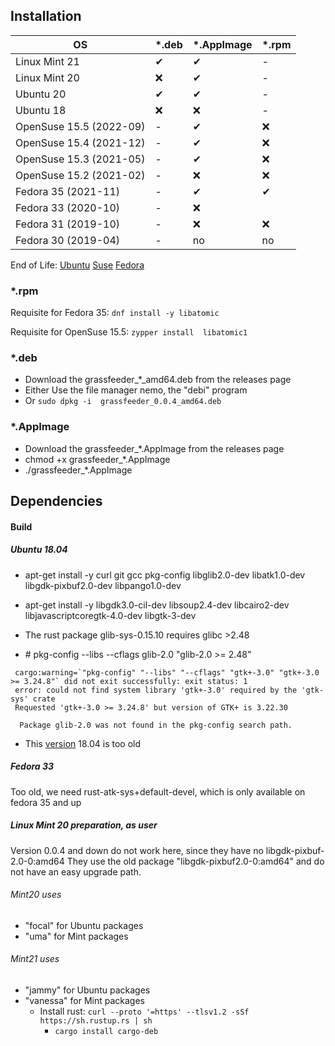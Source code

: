 ## Installation


| OS  | *.deb  | *.AppImage | *.rpm |
| ---- | ---- | ---- | ---- |
| Linux Mint 21             | &#x2714;  | &#x2714;  | -        | 
| Linux Mint 20             | &#x274C;  | &#x2714;  | -        |
| Ubuntu 20                 | &#x2714;  | &#x2714;  | -        |
| Ubuntu 18                 | &#x274C;  | &#x274C;  | -        |
| OpenSuse 15.5 (2022-09)   | -         | &#x2714;  | &#x274C; | 
| OpenSuse 15.4 (2021-12)   | -         | &#x2714;  | &#x274C; | 
| OpenSuse 15.3 (2021-05)   | -         | &#x2714;  | &#x274C; | 
| OpenSuse 15.2 (2021-02)   | -         | &#x274C;  | &#x274C; |
| Fedora 35 (2021-11)       | -         | &#x2714;  | &#x2714; |
| Fedora 33 (2020-10)       | -         | &#x274C;  |          |
| Fedora 31 (2019-10)       | -         | &#x274C;  | &#x274C; |
| Fedora 30 (2019-04)       | -         | no        | no       |



End of Life: [Ubuntu](https://endoflife.date/ubuntu) [Suse](https://endoflife.date/opensuse) [Fedora](https://endoflife.date/fedora)

### *.rpm
Requisite for Fedora 35: `dnf install -y libatomic`

Requisite for OpenSuse 15.5: `zypper install  libatomic1`


### *.deb
* Download the grassfeeder_*_amd64.deb from the releases page
* Either Use the file manager nemo, the "debi" program
* Or `sudo dpkg -i  grassfeeder_0.0.4_amd64.deb`


### *.AppImage
* Download the grassfeeder_*.AppImage from the releases page
* chmod +x grassfeeder_*.AppImage
* ./grassfeeder_*.AppImage




## Dependencies
#### Build

##### Ubuntu 18.04
 - apt-get install -y  curl git gcc  pkg-config  libglib2.0-dev  libatk1.0-dev  libgdk-pixbuf2.0-dev   libpango1.0-dev
 - apt-get install -y  libgdk3.0-cil-dev  libsoup2.4-dev libcairo2-dev libjavascriptcoregtk-4.0-dev  libgtk-3-dev
 
 
 - The rust package glib-sys-0.15.10  requires  glibc >2.48
 - \# pkg-config --libs --cflags glib-2.0 "glib-2.0 >= 2.48"
 ```
  cargo:warning=`"pkg-config" "--libs" "--cflags" "gtk+-3.0" "gtk+-3.0 >= 3.24.8"` did not exit successfully: exit status: 1
  error: could not find system library 'gtk+-3.0' required by the 'gtk-sys' crate
  Requested 'gtk+-3.0 >= 3.24.8' but version of GTK+ is 3.22.30
 ```
 
 
 
 
 
 
      Package glib-2.0 was not found in the pkg-config search path.
 - This [version](https://distrowatch.com/table.php?distribution=ubuntu) 18.04 is too old 

##### Fedora 33 
Too old,  we need  rust-atk-sys+default-devel, which is only available on  fedora 35 and up


##### Linux Mint 20 preparation, as user
Version 0.0.4 and down do not work here, since they have no libgdk-pixbuf-2.0-0:amd64
They use the old package "libgdk-pixbuf2.0-0:amd64"  and do not have an easy upgrade path.
###### Mint20  uses
- "focal" for Ubuntu packages
- "uma" for Mint packages
###### Mint21 uses
- "jammy" for Ubuntu packages
- "vanessa" for Mint  packages
  - Install rust:  `curl --proto '=https' --tlsv1.2 -sSf https://sh.rustup.rs | sh`
	- `cargo install cargo-deb`

